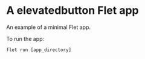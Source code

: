 # A elevatedbutton Flet app

An example of a minimal Flet app.

To run the app:

```
flet run [app_directory]
```
